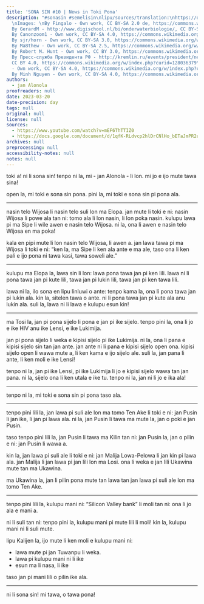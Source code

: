 ```yaml
---
title: 'SONA SIN #10 | News in Toki Pona'
description: "#sonasin #semelisin\nlipu/sources/translation:\nhttps://docs.google.com/document/d/1qfK-RLdvcp2hlDrCNlHo_bETaJmPR2uWkLEkBkugHuA/edit?usp=sharing\n
  \nImages: \nBy Fingalo - Own work, CC BY-SA 2.0 de, https://commons.wikimedia.org/w/index.php?curid=2294353\n
  By GerardM - http://www.digischool.nl/bi/onderwaterbiologie/, CC BY-SA 3.0, https://commons.wikimedia.org/w/index.php?curid=284678\n
  By Canonzoom1 - Own work, CC BY-SA 4.0, https://commons.wikimedia.org/w/index.php?curid=128468629\n
  By sjr/horn - Own work, CC BY-SA 3.0, https://commons.wikimedia.org/w/index.php?curid=660479\n
  By Ma8thew - Own work, CC BY-SA 2.5, https://commons.wikimedia.org/w/index.php?curid=613938\n
  By Robert M. Hunt - Own work, CC BY 3.0, https://commons.wikimedia.org/w/index.php?curid=28384153\n
  By Пресс-служба Президента РФ - http://kremlin.ru/events/president/news/70368/photos/70121,
  CC BY 4.0, https://commons.wikimedia.org/w/index.php?curid=128036379\nBy Lybil BER
  - Own work, CC BY-SA 4.0, https://commons.wikimedia.org/w/index.php?curid=8738221\n
  By Minh Nguyen - Own work, CC BY-SA 4.0, https://commons.wikimedia.org/w/index.php?curid=129577575"
authors:
  - jan Alonola
proofreaders: null
date: 2023-03-20
date-precision: day
tags: null
original: null
license: null
sources:
  - https://www.youtube.com/watch?v=mEF6ThTTIZ0
  - https://docs.google.com/document/d/1qfK-RLdvcp2hlDrCNlHo_bETaJmPR2uWkLEkBkugHuA/edit
archives: null
preprocessing: null
accessibility-notes: null
notes: null
---
```


toki a! ni li sona sin! tenpo ni la, mi - jan Alonola - li lon. mi jo e ijo mute tawa sina!

open la, mi toki e sona sin pona. pini la, mi toki e sona sin pi pona ala.

---

<!-- https://www.positive.news/environment/good-news-stories-from-week-11-of-2023/ -->

nasin telo Wijosa li nasin telo suli lon ma Elopa. jan mute li toki e ni: nasin Wijosa li powe ala tan ni: tomo ala li lon nasin, li lon poka nasin. kulupu lawa pi ma Sipe li wile awen e nasin telo Wijosa. ni la, ona li awen e nasin telo Wijosa en ma poka!

kala en pipi mute li lon nasin telo Wijosa, li awen a. jan lawa tawa pi ma Wijosa li toki e ni: “ken la, ma Sipe li ken ala ante e ma ale, taso ona li ken pali e ijo pona ni tawa kasi, tawa soweli ale.”

---

<!-- https://t3n.de/news/eu-accessibility-act-warum-barrierefreiheit-allen-hilft-1540564/ -->

kulupu ma Elopa la, lawa sin li lon: lawa pona tawa jan pi ken lili. lawa ni li pona tawa jan pi kute lili, tawa jan pi lukin lili, tawa jan pi ken tawa lili.

lawa ni la, ilo sona en lipu linluwi o ante: tenpo kama la, ona li pona tawa jan pi lukin ala. kin la, sitelen tawa o ante. ni li pona tawa jan pi kute ala anu lukin ala. suli la, lawa ni li lawa e kulupu esun kin!

---

<!-- https://www.mdr.de/wissen/duesseldorfer-patient-von-hiv-krebs-geheilt-stammzellen-transplantation-100.html -->

ma Tosi la, jan pi pona sijelo li pona e jan pi ike sijelo. tenpo pini la, ona li jo e ike HIV anu ike Lensi, e ike Lukimija.

jan pi pona sijelo li weka e kipisi sijelo pi ike Lukimija. ni la, ona li pana e kipisi sijelo sin tan jan ante. jan ante ni li pana e kipisi sijelo open ona. kipisi sijelo open li wawa mute a, li ken kama e ijo sijelo ale. suli la, jan pana li ante, li ken moli e ike Lensi!

tenpo ni la, jan pi ike Lensi, pi ike Lukimija li jo e kipisi sijelo wawa tan jan pana. ni la, sijelo ona li ken utala e ike tu. tenpo ni la, jan ni li jo e ika ala!

---

tenpo ni la, mi toki e sona sin pi pona taso ala.

---

<!-- https://www.aljazeera.com/news/2023/3/18/russias-putin-visits-crimea-following-war-crimes-warrant -->

tenpo pini lili la, jan lawa pi suli ale lon ma tomo Ten Ake li toki e ni: jan Pusin li jan ike, li jan pi lawa ala. ni la, jan Pusin li tawa ma mute la, jan o poki e jan Pusin.

taso tenpo pini lili la, jan Pusin li tawa ma Kilin tan ni: jan Pusin la, jan o pilin e ni: jan Pusin li wawa a.

kin la, jan lawa pi suli ale li toki e ni: jan Malija Lowa-Pelowa li jan kin pi lawa ala. jan Malija li jan lawa pi jan lili lon ma Losi. ona li weka e jan lili Ukawina mute tan ma Ukawina. 

ma Ukawina la, jan li pilin pona mute tan lawa tan jan lawa pi suli ale lon ma tomo Ten Ake.

---

<!-- https://www.theguardian.com/business/2023/mar/17/why-silicon-valley-bank-collapsed-svb-fail -->

tenpo pini lili la, kulupu mani ni: “Silicon Valley bank” li moli tan ni: ona li jo ala e mani a.

ni li suli tan ni: tenpo pini la, kulupu mani pi mute lili li moli! kin la, kulupu mani ni li suli mute.

lipu Kalijen la, ijo mute li ken moli e kulupu mani ni:
- lawa mute pi jan Tuwanpu li weka.
- lawa pi kulupu mani ni li ike
- esun ma li nasa, li ike

taso jan pi mani lili o pilin ike ala.

---

ni li sona sin! mi tawa, o tawa pona!
